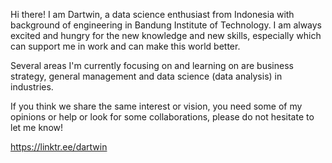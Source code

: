 Hi there! I am Dartwin, a data science enthusiast from Indonesia with background of engineering in Bandung Institute of Technology. I am always excited and hungry for the new knowledge and new skills, especially which can support me in work and can make this world better.

Several areas I'm currently focusing on and learning on are business strategy, general management and data science (data analysis) in industries.

If you think we share the same interest or vision, you need some of my opinions or help or look for some collaborations, please do not hesitate to let me know!

https://linktr.ee/dartwin

<!---
dartwinshu/dartwinshu is a ✨ special ✨ repository because its `README.md` (this file) appears on your GitHub profile.
You can click the Preview link to take a look at your changes.
--->
